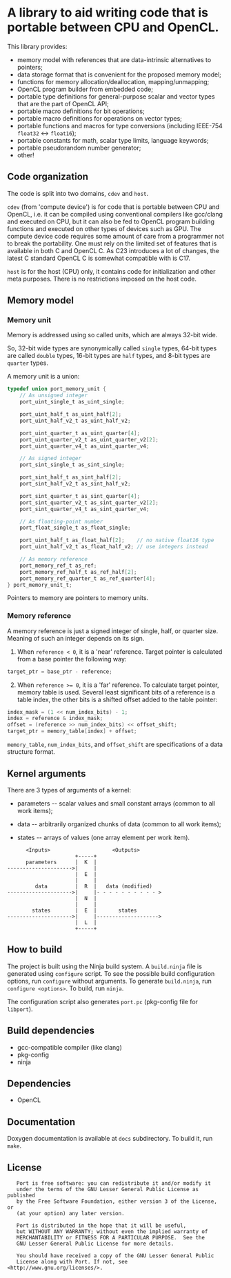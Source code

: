 # A library to aid writing code that is portable between CPU and OpenCL.

This library provides:

* memory model with references that are data-intrinsic alternatives to pointers;
* data storage format that is convenient for the proposed memory model;
* functions for memory allocation/deallocation, mapping/unmapping;
* OpenCL program builder from embedded code;
* portable type definitions for general-purpose scalar and vector types that are the part of OpenCL API;
* portable macro definitions for bit operations;
* portable macro definitions for operations on vector types;
* portable functions and macros for type conversions (including IEEE-754 `float32` <-> `float16`);
* portable constants for math, scalar type limits, language keywords;
* portable pseudorandom number generator;
* other!

## Code organization

The code is split into two domains, `cdev` and `host`.

`cdev` (from 'compute device') is for code that is portable between CPU and OpenCL, i.e.
it can be compiled using conventional compilers like gcc/clang and executed on CPU, but
it can also be fed to OpenCL program building functions and executed on other types of devices such as GPU.
The compute device code requires some amount of care from a programmer not to break the portability.
One must rely on the limited set of features that is available in both C and OpenCL C.
As C23 introduces a lot of changes, the latest C standard OpenCL C is somewhat compatible with is C17.

`host` is for the host (CPU) only, it contains code for initialization and other meta purposes.
There is no restrictions imposed on the host code.

## Memory model

### Memory unit

Memory is addressed using so called units, which are always 32-bit wide.

So, 32-bit wide types are synonymically called `single` types, 64-bit types are called `double` types,
16-bit types are `half` types, and 8-bit types are `quarter` types.

A memory unit is a union:

```c
typedef union port_memory_unit {
    // As unsigned integer
    port_uint_single_t as_uint_single;

    port_uint_half_t as_uint_half[2];
    port_uint_half_v2_t as_uint_half_v2;

    port_uint_quarter_t as_uint_quarter[4];
    port_uint_quarter_v2_t as_uint_quarter_v2[2];
    port_uint_quarter_v4_t as_uint_quarter_v4;

    // As signed integer
    port_sint_single_t as_sint_single;

    port_sint_half_t as_sint_half[2];
    port_sint_half_v2_t as_sint_half_v2;

    port_sint_quarter_t as_sint_quarter[4];
    port_sint_quarter_v2_t as_sint_quarter_v2[2];
    port_sint_quarter_v4_t as_sint_quarter_v4;

    // As floating-point number
    port_float_single_t as_float_single;

    port_uint_half_t as_float_half[2];    // no native float16 type
    port_uint_half_v2_t as_float_half_v2; // use integers instead

    // As memory reference
    port_memory_ref_t as_ref;
    port_memory_ref_half_t as_ref_half[2];
    port_memory_ref_quarter_t as_ref_quarter[4];
} port_memory_unit_t;
```

Pointers to memory are pointers to memory units.

### Memory reference

A memory reference is just a signed integer of single, half, or quarter size.
Meaning of such an integer depends on its sign.

1. When `reference < 0`, it is a 'near' reference. Target pointer is calculated from a base pointer the following way:

```c
target_ptr = base_ptr - reference;
```

2. When `reference >= 0`, it is a 'far' reference. To calculate target pointer, memory table is used.
Several least significant bits of a reference is a table index, the other bits is a shifted offset added to the table pointer:

```c
index_mask = (1 << num_index_bits) - 1;
index = reference & index_mask;
offset = (reference >> num_index_bits) << offset_shift;
target_ptr = memory_table[index] + offset;
```

`memory_table`, `num_index_bits`, and `offset_shift` are specifications of a data structure format.

## Kernel arguments

There are 3 types of arguments of a kernel:

* parameters -- scalar values and small constant arrays (common to all work items);

* data -- arbitrarily organized chunks of data (common to all work items);

* states -- arrays of values (one array element per work item).

```
      <Inputs>                    <Outputs>
                      +-----+
      parameters      |  K  |
--------------------->|     |
                      |  E  |
                      |     |
         data         |  R  |   data (modified)
--------------------->|     |- - - - - - - - - - >
                      |  N  |
                      |     |
        states        |  E  |       states
--------------------->|     |-------------------->
                      |  L  |
                      +-----+
```

## How to build

The project is built using the Ninja build system.
A `build.ninja` file is generated using `configure` script.
To see the possible build configuration options, run `configure` without arguments.
To generate `build.ninja`, run `configure <options>`.
To build, run `ninja`.

The configuration script also generates `port.pc` (pkg-config file for `libport`).

## Build dependencies

* gcc-compatible compiler (like clang)
* pkg-config
* ninja

## Dependencies

* OpenCL

## Documentation

Doxygen documentation is available at `docs` subdirectory. To build it, run `make`.

## License

```
   Port is free software: you can redistribute it and/or modify it
   under the terms of the GNU Lesser General Public License as published
   by the Free Software Foundation, either version 3 of the License, or
   (at your option) any later version.

   Port is distributed in the hope that it will be useful,
   but WITHOUT ANY WARRANTY; without even the implied warranty of
   MERCHANTABILITY or FITNESS FOR A PARTICULAR PURPOSE.  See the
   GNU Lesser General Public License for more details.

   You should have received a copy of the GNU Lesser General Public
   License along with Port. If not, see <http://www.gnu.org/licenses/>.
```

